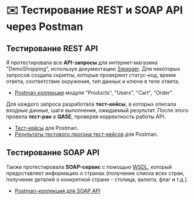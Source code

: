 # ✉️ Тестирование REST и SOAP API через Postman  

## **Тестирование REST API**  
Я протестировала все **API-запросы** для интернет-магазина "DemoShopping", используя документацию [Swagger](https://qa.demoshopping.ru/api-docs/). Для некоторых запросов создала скрипты, которые проверяют статус-код, время ответа, соответствие окружения, тип данных и ключи в теле ответа.  

- [Postman коллекция](https://www.postman.com/altimetry-specialist-32125376/workspace/demoshopping/collection/39719611-e745646a-0f39-4664-9435-1aa0195358c1?action=share&creator=39719611&active-environment=39719611-0fe1a957-1207-4a48-84eb-82c02d6226d8) модуля "Products", "Users", "Cart", "Order".  

Для каждого запроса разработала **тест-кейсы**, в которых описала входные данные, шаги выполнения, ожидаемый результат. После этого провела **тест-ран** в **QASE**, проверяя корректность работы API.  

- [Тест-кейсы](https://github.com/TaranenkoNatalia/api/blob/main/%D0%A2%D0%B5%D1%81%D1%82-%D0%BA%D0%B5%D0%B9%D1%81%D1%8B%20%D0%B4%D0%BB%D1%8F%20Postman.pdf) для Postman.  
- [Результаты тестового прогона тест-кейсов](https://github.com/TaranenkoNatalia/api/blob/main/%D0%A0%D0%B5%D0%B7%D1%83%D0%BB%D1%8C%D1%82%D0%B0%D1%82%D1%8B%20%D1%82%D0%B5%D1%81%D1%82%D0%BE%D0%B2%D0%BE%D0%B3%D0%BE%20%D0%BF%D1%80%D0%BE%D0%B3%D0%BE%D0%BD%D0%B0%20postman.json) для Postman.  

## **Тестирование SOAP API**  
Также протестировала **SOAP-сервис** с помощью [WSDL](http://webservices.oorsprong.org/websamples.countryinfo/CountryInfoService.wso?WSDL), который предоставляет информацию о странах (получение списка всех стран, получение деталей о конкретной стране - столица, валюта, флаг и т.д.).

- [Postman-коллекция для SOAP API](https://www.postman.com/altimetry-specialist-32125376/workspace/demoshopping/collection/39719611-362a6cd0-e675-444e-9613-8ca30affe12f?action=share&creator=39719611&active-environment=39719611-0fe1a957-1207-4a48-84eb-82c02d6226d8)  






